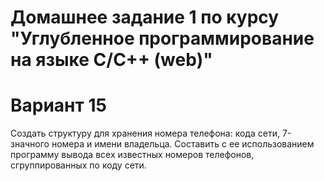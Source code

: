 # Домашнее задание 1 по курсу "Углубленное программирование на языке С/С++ (web)"
# Вариант 15
Создать структуру для хранения номера телефона: кода сети, 7-значного номера и имени владельца. Составить с ее использованием программу вывода всех известных номеров телефонов, сгруппированных по коду сети.
